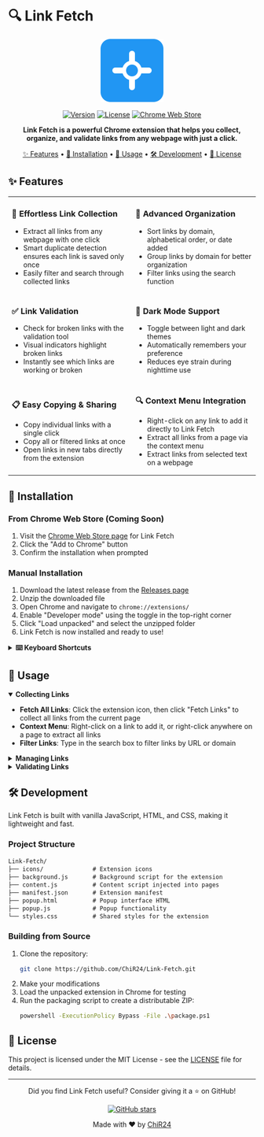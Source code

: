 # 🔍 Link Fetch 

<div align="center">

![Link Fetch Logo](icons/icon128.png)

[![Version](https://img.shields.io/badge/version-1.1-blue.svg)](https://github.com/ChiR24/Link-Fetch/releases/tag/v1.1)
[![License](https://img.shields.io/badge/license-MIT-green.svg)](https://opensource.org/licenses/MIT)
[![Chrome Web Store](https://img.shields.io/badge/Chrome%20Web%20Store-v1.1-orange.svg)](https://github.com/ChiR24/Link-Fetch/releases/tag/v1.1)

**Link Fetch is a powerful Chrome extension that helps you collect, organize, and validate links from any webpage with just a click.**

[✨ Features](#features) • 
[🚀 Installation](#installation) • 
[📖 Usage](#usage) • 
[🛠️ Development](#development) • 
[📜 License](#license)

</div>

## ✨ Features

<table>
  <tr>
    <td width="50%">
      <h3>🔎 Effortless Link Collection</h3>
      <ul>
        <li>Extract all links from any webpage with one click</li>
        <li>Smart duplicate detection ensures each link is saved only once</li>
        <li>Easily filter and search through collected links</li>
      </ul>
    </td>
    <td width="50%">
      <h3>🔄 Advanced Organization</h3>
      <ul>
        <li>Sort links by domain, alphabetical order, or date added</li>
        <li>Group links by domain for better organization</li>
        <li>Filter links using the search function</li>
      </ul>
    </td>
  </tr>
  <tr>
    <td width="50%">
      <h3>✅ Link Validation</h3>
      <ul>
        <li>Check for broken links with the validation tool</li>
        <li>Visual indicators highlight broken links</li>
        <li>Instantly see which links are working or broken</li>
      </ul>
    </td>
    <td width="50%">
      <h3>🌙 Dark Mode Support</h3>
      <ul>
        <li>Toggle between light and dark themes</li>
        <li>Automatically remembers your preference</li>
        <li>Reduces eye strain during nighttime use</li>
      </ul>
    </td>
  </tr>
  <tr>
    <td width="50%">
      <h3>📋 Easy Copying & Sharing</h3>
      <ul>
        <li>Copy individual links with a single click</li>
        <li>Copy all or filtered links at once</li>
        <li>Open links in new tabs directly from the extension</li>
      </ul>
    </td>
    <td width="50%">
      <h3>🔍 Context Menu Integration</h3>
      <ul>
        <li>Right-click on any link to add it directly to Link Fetch</li>
        <li>Extract all links from a page via the context menu</li>
        <li>Extract links from selected text on a webpage</li>
      </ul>
    </td>
  </tr>
</table>

## 🚀 Installation

### From Chrome Web Store (Coming Soon)
1. Visit the [Chrome Web Store page](#) for Link Fetch
2. Click the "Add to Chrome" button
3. Confirm the installation when prompted

### Manual Installation
1. Download the latest release from the [Releases page](https://github.com/ChiR24/Link-Fetch/releases)
2. Unzip the downloaded file
3. Open Chrome and navigate to `chrome://extensions/`
4. Enable "Developer mode" using the toggle in the top-right corner
5. Click "Load unpacked" and select the unzipped folder
6. Link Fetch is now installed and ready to use!

<details>
<summary><b>⌨️ Keyboard Shortcuts</b></summary>

Configure keyboard shortcuts to make Link Fetch even more convenient:
1. Go to `chrome://extensions/shortcuts`
2. Find "Link Fetch" in the list
3. Set shortcuts for:
   - Opening the popup
   - Fetching links from the current page

</details>

## 📖 Usage

<details open>
<summary><b>Collecting Links</b></summary>

* **Fetch All Links**: Click the extension icon, then click "Fetch Links" to collect all links from the current page
* **Context Menu**: Right-click on a link to add it, or right-click anywhere on a page to extract all links
* **Filter Links**: Type in the search box to filter links by URL or domain

</details>

<details>
<summary><b>Managing Links</b></summary>

* **Sort Links**: Change the sorting order using the dropdown menu
* **Delete Links**: Remove individual links using the delete button
* **Clear All**: Use the "Clear" button to remove all saved links
* **Copy Links**: Copy individual links by clicking on them, or use "Copy All" to copy all links

</details>

<details>
<summary><b>Validating Links</b></summary>

* Click the "Check Links" button to validate if links are still active
* Broken links will be highlighted with a warning indicator
* The validation process runs in the background without interrupting your browsing

</details>

## 🛠️ Development

Link Fetch is built with vanilla JavaScript, HTML, and CSS, making it lightweight and fast.

### Project Structure
```
Link-Fetch/
├── icons/              # Extension icons
├── background.js       # Background script for the extension
├── content.js          # Content script injected into pages
├── manifest.json       # Extension manifest
├── popup.html          # Popup interface HTML
├── popup.js            # Popup functionality
└── styles.css          # Shared styles for the extension
```

### Building from Source
1. Clone the repository:
   ```bash
   git clone https://github.com/ChiR24/Link-Fetch.git
   ```
2. Make your modifications
3. Load the unpacked extension in Chrome for testing
4. Run the packaging script to create a distributable ZIP:
   ```bash
   powershell -ExecutionPolicy Bypass -File .\package.ps1
   ```

## 📜 License

This project is licensed under the MIT License - see the [LICENSE](LICENSE) file for details.

---

<div align="center">
  <p>Did you find Link Fetch useful? Consider giving it a ⭐ on GitHub!</p>
  
  <a href="https://github.com/ChiR24/Link-Fetch">
    <img src="https://img.shields.io/github/stars/ChiR24/Link-Fetch?style=social" alt="GitHub stars">
  </a>
  
  <p>Made with ❤️ by <a href="https://github.com/ChiR24">ChiR24</a></p>
</div> 